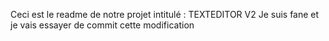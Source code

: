 Ceci est le readme de notre projet intitulé : TEXTEDITOR V2
Je suis fane et je vais essayer de commit cette modification